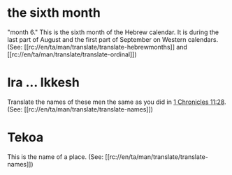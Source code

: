 # the sixth month

"month 6." This is the sixth month of the Hebrew calendar. It is during the last part of August and the first part of September on Western calendars. (See: [[rc://en/ta/man/translate/translate-hebrewmonths]] and [[rc://en/ta/man/translate/translate-ordinal]])

# Ira ... Ikkesh

Translate the names of these men the same as you did in [1 Chronicles 11:28](../11/26.md). (See: [[rc://en/ta/man/translate/translate-names]])

# Tekoa

This is the name of a place. (See: [[rc://en/ta/man/translate/translate-names]])

